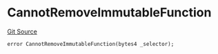 # CannotRemoveImmutableFunction
[Git Source](https://github.com/thrackle-io/Tron/blob/239d60d1c3cbbef1a9f14ff953593a8a908ddbe0/src/economic/ruleStorage/RuleStorageDiamondLib.sol)


```solidity
error CannotRemoveImmutableFunction(bytes4 _selector);
```


